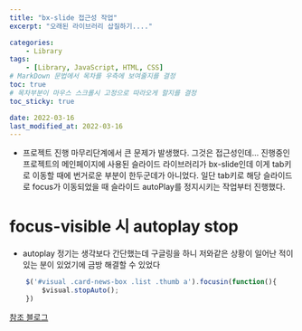 ```yaml
---
title: "bx-slide 접근성 작업"
excerpt: "오래된 라이브러리 삽질하기...."

categories:
    - Library
tags:
    - [Library, JavaScript, HTML, CSS]
# MarkDown 문법에서 목차를 우측에 보여줄지를 결정
toc: true
# 목차부분이 마우스 스크롤시 고정으로 따라오게 할지를 결정
toc_sticky: true

date: 2022-03-16
last_modified_at: 2022-03-16
---
```


- 프로젝트 진행 마무리단계에서 큰 문제가 발생했다. 그것은 접근성인데... 진행중인 프로젝트의 메인페이지에 사용된 슬라이드 라이브러리가 bx-slide인데 이게 tab키로 이동할 때에 번거로운 부분이 한두군데가 아니었다. 일단 tab키로 해당 슬라이드로 focus가 이동되었을 때 슬라이드 autoPlay를 정지시키는 작업부터 진행했다.

# focus-visible 시 autoplay stop
- autoplay 정기는 생각보다 간단했는데 구글링을 하니 저와같은 상황이 일어난 적이 있는 분이 있었기에 금방 해결할 수 있었다
```javascript
    $('#visual .card-news-box .list .thumb a').focusin(function(){
    	$visual.stopAuto();
    })
```
[참조 블로그](https://suyou.tistory.com/148)